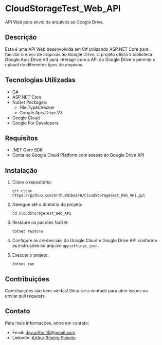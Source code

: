 # CloudStorageTest_Web_API

API Web para envio de arquivos ao Google Drive.

## Descrição

Esta é uma API Web desenvolvida em C# utilizando ASP.NET Core para facilitar o envio de arquivos ao Google Drive. O projeto utiliza a biblioteca Google.Apis.Drive.V3 para interagir com a API do Google Drive e permite o upload de diferentes tipos de arquivos.

## Tecnologias Utilizadas

- C#
- ASP.NET Core
- NuGet Packages:
  - File.TypeChecker
  - Google.Apis.Drive.V3
- Google Cloud
- Google For Developers

## Requisitos

- .NET Core SDK
- Conta no Google Cloud Platform com acesso ao Google Drive API

## Instalação

1. Clone o repositório:

   ```
   git clone https://github.com/ArthurRibeir0/CloudStorageTest_Web_API.git
   ```

2. Navegue até o diretório do projeto:

   ```
   cd CloudStorageTest_Web_API
   ```

3. Restaure os pacotes NuGet:

   ```
   dotnet restore
   ```

4. Configure as credenciais do Google Cloud e Google Drive API conforme as instruções no arquivo `appsettings.json`.

5. Execute o projeto:

   ```
   dotnet run
   ```

## Contribuições

Contribuições são bem-vindas! Sinta-se à vontade para abrir issues ou enviar pull requests.

## Contato

Para mais informações, entre em contato:

- Email: dev.arthur15@gmail.com
- LinkedIn: [Arthur Ribeiro Peixoto](https://www.linkedin.com/in/arthur-ribeiro-peixoto-3b0096232/)
